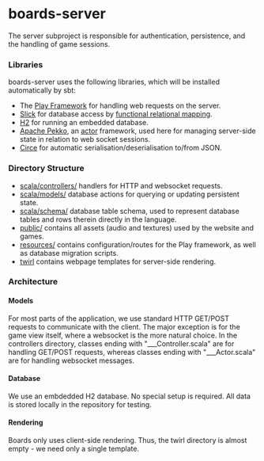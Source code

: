 # boards-server

The server subproject is responsible for authentication, persistence, and the handling of game sessions.

### Libraries

boards-server uses the following libraries, which will be installed automatically by sbt:

* The [Play Framework](https://www.playframework.com/) for handling web requests on the server.
* [Slick](https://scala-slick.org/) for database access by [functional relational mapping](https://scala-slick.org/talks/2014-06-09_33rd_Degree/Functional%20Relational%20Mapping%20with%20Slick.pdf).
* [H2](https://www.h2database.com/html/main.html) for running an embedded database.
* [Apache Pekko](https://pekko.apache.org/), an [actor](https://pekko.apache.org/docs/pekko/current/general/actors.html) framework, used here for managing server-side state in relation to web socket sessions.
* [Circe](https://circe.github.io/circe/) for automatic serialisation/deserialisation to/from JSON.

### Directory Structure

* [scala/controllers/](./src/main/public/scala/controllers) handlers for HTTP and websocket requests.
* [scala/models/](./src/main/public/scala/models) database actions for querying or updating persistent state.
* [scala/schema/](./src/main/public/scala/schema) database table schema, used to represent database tables and rows therein directly in the language.
* [public/](./src/main/public) contains all assets (audio and textures) used by the website and games.
* [resources/](./src/main/resources) contains configuration/routes for the Play framework, as well as database migration scripts.
* [twirl](./src/main/twirl) contains webpage templates for server-side rendering.

### Architecture

#### Models
For most parts of the application, we use standard HTTP GET/POST requests to communicate with the client. The major exception is for the game view itself, where a websocket is the more natural choice. In the controllers directory, classes ending with "___Controller.scala" are for handling GET/POST requests, whereas classes ending with "___Actor.scala" are for handling websocket messages.

#### Database
We use an embdedded H2 database. No special setup is required. All data is stored locally in the repository for testing.

#### Rendering
Boards only uses client-side rendering. Thus, the twirl directory is almost empty - we need only a single template.
